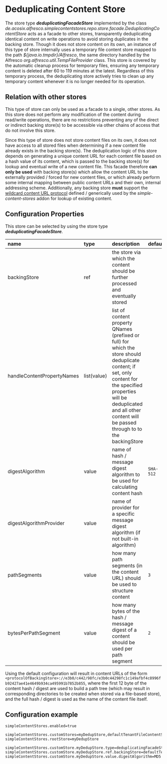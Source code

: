 # Deduplicating Content Store

The store type **_deduplicatingFacadeStore_** implemented by the class _de.acosix.alfresco.simplecontentstores.repo.store.facade.DeduplicatingContentStore_ acts as a facade to other stores, transparently deduplicating identical content on write operations to avoid storing duplicates in the backing store. Though it does not store content on its own, an instance of this type of store internally uses a temporary file content store mapped to the path _${java.io.tmpdir}/Alfresco_, the same directory handled by the Alfresco _org.alfresco.util.TempFileProvider_ class. This store is covered by the automatic cleanup process for temporary files, ensuring any temporary content is deleted after 60 to 119 minutes at the latest. Regardless of this temporary process, the deduplicating store actively tries to clean up any temporary content whenever it is no longer needed for its operation.

## Relation with other stores

This type of store can only be used as a facade to a single, other stores. As this store does not perform any modification of the content during read/write operations, there are no restrictions preventing any of the direct or indirect backing store(s) to be accessible via other chains of access that do not involve this store.

Since this type of store does not store content files on its own, it does not have access to all stored files when determining if a new content file already exists in the backing store(s). The deduplication logic of this store depends on generating a unique content URL for each content file based on a hash value of its content, which is passed to the backing store(s) for lookup and eventual write of a new content file. This facade therefore **can only be used** with backing store(s) which allow the content URL to be externally provided / forced for new content files, or which already perform some internal mapping between public content URLs and their own, internal addressing scheme. Additionally, any backing store **must** support the [wildcard content URL protocol](./Architecture.md#Wildcard_Content_URL_Protocol) defined / generically used by the _simple-content-stores_ addon for lookup of existing content.

## Configuration Properties

This store can be selected by using the store type **_deduplicatingFacadeStore_**.

| name | type | description | default | optional |
| :---| :--- | :--- | :--- | :--- |
| backingStore | ref | the store via which the content should be further processed and eventually stored | | no |
| handleContentPropertyNames | list(value) | list of content property QNames (prefixed or full) for which the store should deduplicate content; if set, only content for the specified properties will be deduplicated and all other content will be passed through to to the backingStore |  | yes |
| digestAlgorithm | value | name of hash / message digest algorithm to be used for calculating content hash | ``SHA-512`` | yes |
| digestAlgorithmProvider | value | name of provider for a specific message digest algorithm (if not built-in algorithm) |  | yes |
| pathSegments | value | how many path segments (in the content URL) should be used to structure content | ``3`` | yes |
| bytesPerPathSegment | value | how many bytes of the hash / message digest of a content should be used per path segment | ``2`` | yes |

Using the default configuration will result in content URLs of the form ``<protocolOfBackingStore>://e3b0/c442/98fc/e3b0c44298fc1c149afbf4c8996fb92427ae41e4649b934ca495991b7852b855``, where the first 12 byte of the content hash / digest are used to build a path tree (which may result in corresponding directories to be created when stored via a file-based store), and the full hash / digest is used as the name of the content file itself.

## Configuration example

```text
simpleContentStores.enabled=true

simpleContentStores.customStores=myDedupStore,defaultTenantFileContentStore
simpleContentStores.rootStore=myDedupStore

simpleContentStores.customStore.myDedupStore.type=deduplicatingFacadeStore
simpleContentStores.customStore.myDedupStore.ref.backingStore=defaultTenantFileContentStore
simpleContentStores.customStore.myDedupStore.value.digestAlgorithm=MD5
```